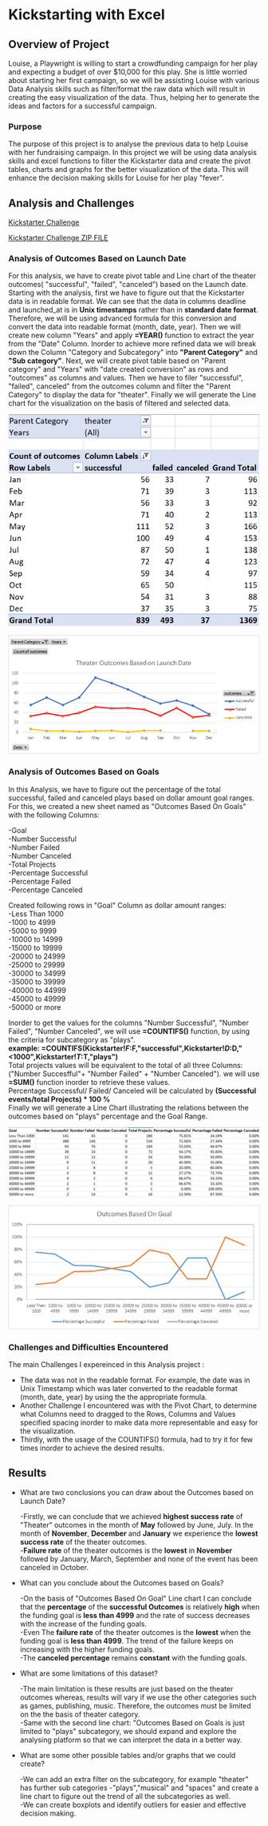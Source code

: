 
# Kickstarting with Excel

## Overview of Project

Louise, a Playwright is willing to start a crowdfunding campaign for her play and expecting a budget of over $10,000 for this play. She is little worried about starting her first campaign, so we will be assisting Louise with various Data Analysis skills such as filter/format the raw data which will result in creating the easy visualization of the data. Thus, helping her to generate the ideas and factors for a successful campaign.


### Purpose

The purpose of this project is to analyse the previous data to help Louise with her fundraising campaign. In this project we will be using data analysis skills and excel functions to filter the Kickstarter data and create the pivot tables, charts and graphs for the better visualization of the data. This will enhance the decision making skills for Louise for her play "fever".

## Analysis and Challenges

[Kickstarter Challenge](/Kickstarter_Challenge.xlsx) <br/>

[Kickstarter Challenge ZIP FILE](/Kickstarter_Challenge.zip)

### Analysis of Outcomes Based on Launch Date

For this analysis, we have to create pivot table and Line chart of the theater outcomes( "successful", "failed", "canceled") based on the Launch date.
Starting with the analysis, first we have to figure out that the Kickstarter data is in readable format. We can see that the data in columns deadline and launched_at is in <b>Unix timestamps</b> rather than in <b>standard date format</b>. Therefore, we will be using advanced formula for this conversion and convert the data into readable format (month, date, year). Then we will create new column "Years" and apply <b>=YEAR() </b> function to extract the year from the "Date" Column. 
Inorder to achieve more refined data we will break down the Column "Category and Subcategory" into <b>"Parent Category"</b> and <b>"Sub category"</b>.
Next, we will create pivot table based on "Parent category" and "Years" with "date created conversion" as rows and "outcomes" as columns and values. Then we have to filer "successful", "failed", canceled" from the outcomes column and filter the "Parent Category" to display the data for "theater".
Finally we will generate the Line chart for the visualization on the basis of filtered and selected data.

![Test Image](/Resources/PivotChart_Outcomes_vs_Launch.png) <br/>

![Test Image](/Resources/Theater_Outcomes_vs_Launch.png)

### Analysis of Outcomes Based on Goals

In this Analysis, we have to figure out the percentage of the total successful, failed and canceled plays based on dollar amount goal ranges.
For this, we created a new sheet named as "Outcomes Based On Goals" with the following Columns: <br />

-Goal <br />
-Number Successful <br />
-Number Failed <br />
-Number Canceled <br />
-Total Projects <br />
-Percentage Successful <br />
-Percentage Failed <br />
-Percentage Canceled <br />

Created following rows in "Goal" Column as dollar amount ranges: <br />
-Less Than 1000 <br />
-1000 to 4999 <br />
-5000 to 9999 <br />
-10000 to 14999 <br />
-15000 to 19999 <br />
-20000 to 24999 <br />
-25000 to 29999 <br />
-30000 to 34999 <br />
-35000 to 39999 <br />
-40000 to 44999 <br />
-45000 to 49999 <br />
-50000 or more <br />

Inorder to get the values for the columns "Number Successful", "Number Failed", "Number Canceled", we will use <b>=COUNTIFS()</b> function, by using the criteria for subcategory as "plays". <br />
<b>example: =COUNTIFS(Kickstarter!$F:$F,"successful",Kickstarter!$D:$D,"<1000",Kickstarter!$T:$T,"plays") </b>
<br />
Total projects values will be equivalent to the total of all three Columns: ("Number Succesfful"+ "Number Failed" + "Number Canceled"). we will use <b>=SUM()</b> function inorder to retrieve these values. <br />
Percentage Successful/ Failed/ Canceled will be calculated by <b>(Successful events/total Projects) * 100 %</b> <br />
Finally we will generate a Line Chart illustrating the relations between the outcomes based on "plays" percentage and the Goal Range.

![Test Image](/Resources/PivotChart_Outcomes_vs_Goals.png)</br>
  
![Test Image](/Resources/Outcomes_vs_Goals.png)


### Challenges and Difficulties Encountered
The main Challenges I expereinced in this Analysis project : <br />
- The data was not in the readable format. For example, the date was in Unix Timestamp which was later converted to the readable format (month, date, year) by using the the appropriate formula. <br />
- Another Challenge I encountered was with the Pivot Chart, to determine what Columns need to dragged to the Rows, Columns and Values specified spacing inorder to make data more representable and easy for the visualization. <br />
- Thirdly, with the usage of the COUNTIFS() formula, had to try it for few times inorder to achieve the desired results.



## Results

- What are two conclusions you can draw about the Outcomes based on Launch Date?

  -Firstly, we can conclude that we achieved <b>highest success rate</b> of "Theater" outcomes in the month of <b>May</b> followed by June, July. In the month of <b>November</b>, <b>December</b> and <b>January</b> we experience the <b>lowest success rate</b> of the theater outcomes. <br />
  -<b>Failure rate</b> of the theater outcomes is the <b>lowest</b> in <b>November</b> followed by January, March, September  and none of the event has been canceled in October.<br />


- What can you conclude about the Outcomes based on Goals?

  -On the basis of "Outcomes Based On Goal" Line chart I can conclude that the <b>percentage</b> of the <b>successful Outcomes</b> is relatively <b>high</b> when the funding goal is <b>less than 4999</b> and the rate of success decreases with the increase of the funding goals.<br />
  -Even The <b>failure rate</b> of the theater outcomes is the <b>lowest</b> when the funding goal is <b>less than 4999</b>. The trend of the failure keeps on increasing with the higher funding goals. <br />
-The <b>canceled percentage</b> remains <b>constant</b> with the funding goals.<br />


- What are some limitations of this dataset? <br />
  
   -The main limitation is these results are just based on the theater outcomes whereas, results will vary if we use the other categories such as games, publishing, music. Therefore, the outcomes must be limited on the the basis of theater category. <br />
   -Same with the second line chart: "Outcomes Based on Goals is just limited to "plays" subcategory, we should expand and explore the analysing platform so that we can interpret the data in a better way. <br />

- What are some other possible tables and/or graphs that we could create? <br />
  
  -We can add an extra filter on the subcategory, for example "theater" has further sub categories -"plays","musical" and "spaces" and create a line chart to figure out the trend of all the subcategories as well. <br />
  -We can create boxplots and identify outliers for easier and effective decision making.
